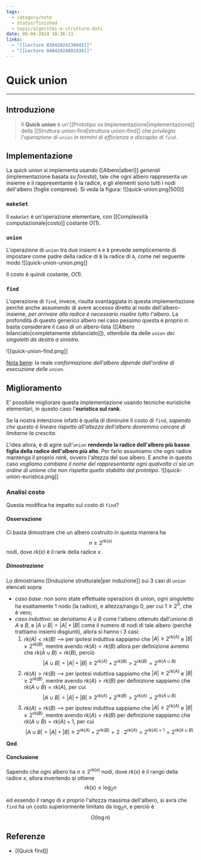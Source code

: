 ```yaml
---
tags:
  - category/note
  - status/finished
  - topic/algoritmi-e-strutture-dati
date: 06-04-2024 18:38:13
links:
  - "[[Lecture 03042024130843]]"
  - "[[Lecture 04042024091934]]"
---
```

# Quick union
---
## Introduzione
> Il **Quick union** è un'[[Prototipo vs Implementazione|implementazione]] della [[Struttura union-find|struttura union-find]] che _privilegia l'operazione di `union` in termini di efficienza a discapito di `find`_.

## Implementazione
La quick union si implementa usando [[Albero|alberi]] _generali_ (implementazione basata su _foresta_), tale che ogni albero rappresenta un insieme e il rappresentante è la radice, e gli elementi sono tutti i nodi dell'albero (foglie comprese). Si veda la figura:
![[quick-union.png|500]]

### `makeSet`
Il `makeSet` è un'operazione elementare, con [[Complessità computazionale|costo]] costante $O(1)$.

### `union`
L'operazione di `union` tra due insiemi `A` e `B` prevede semplicemente di impostare come padre della radice di `B` la radice di `A`, come nel seguente modo
![[quick-union-union.png]]

Il costo è quindi costante, $O(1)$.

### `find`
L'operazione di `find`, invece, risulta svantaggiata in questa implementazione perché anche assumendo di avere accesso diretto al nodo dell'albero-insieme, _per arrivare alla radice è necessario risalire tutto l'albero_. La profondità di questo generico albero nel caso pessimo questa è proprio $n$: basta considerare il caso di un albero-lista ([[Albero bilanciato|completamente sbilanciato]]), ottenibile da delle _`union` dei singoletti da destra a sinistra_.

![[quick-union-find.png]]

<u>Nota bene</u>: la reale _conformazione dell'albero dipende dall'ordine di esecuzione delle `union`_.

## Miglioramento
E' possibile migliorare questa implementazione usando tecniche euristiche elementari, in questo caso l'**euristica sul rank**.

Se la nostra intenzione infatti è quella di diminuire il costo di `find`, _sapendo che questo è lineare rispetto all'altezza dell'albero dovremmo cercare di limitarne la crescita_.

L'idea allora, è di agire sull'`union` **rendendo la radice dell'albero più basso figlia della radice dell'albero più alto**. Per farlo assumiamo che ogni radice mantenga il proprio _rank_, ovvero l'altezza del suo albero. E anche in questo caso _vogliamo cambiare il nome del rappresentante ogni qualvolta ci sia un ordine di unione che non rispetta quello stabilito dal prototipo_.
![[quick-union-euristica.png]]

### Analisi costo
Questa modifica ha impatto sul costo di `find`?

#### Osservazione
Ci basta dimostrare che un albero costruito in questa maniera ha
$$n \geq 2^{rk(x)}$$
nodi, dove $rk(x)$ è il rank della radice $x$.

##### Dimostrazione
Lo dimostriamo [[Induzione strutturale|per induzione]] sui 3 casi di `union` elencati sopra:
- _caso base_: non sono state effettuate operazioni di union, ogni singoletto ha esattamente 1 nodo (la radice), e altezza/rango 0, per cui $1 \geq 2^{0}$, che è vero;
- _caso induttivo_: se denotiamo $A \cup B$ come l'albero ottenuto dall'unione di $A$ e $B$, e $|A \cup B| = |A| + |B|$ come il numero di nodi di tale albero (perché trattiamo insiemi disgiunti), allora si hanno i 3 casi:
	1. _$rk(A) < rk(B)$_ --> per ipotesi induttiva sappiamo che $|A| \geq 2^{rk(A)}$ e $|B| \geq 2^{rk(B)}$, mentre avendo $rk(A) < rk(B)$ allora per definizione avremo che $rk(A \cup B) = rk(B)$, perciò $$|A \cup B| = |A| + |B| \geq 2^{rk(A)} + 2^{rk(B)} > 2^{rk(B)} = 2^{rk(A \cup B)}$$
	2. $rk(A) > rk(B)$ --> per ipotesi induttiva sappiamo che $|A| \geq 2^{rk(A)}$ e $|B| \geq 2^{rk(B)}$, mentre avendo $rk(A) > rk(B)$ per definizione sappiamo che $rk(A \cup B) = rk(A)$, per cui $$|A \cup B| = |A| + |B| \geq 2^{rk(A)} + 2^{rk(B)} > 2^{rk(A)} = 2^{rk(A \cup B)}$$
	3. $rk(A) = rk(B)$ --> per ipotesi induttiva sappiamo che $|A| \geq 2^{rk(A)}$ e $|B| \geq 2^{rk(B)}$, mentre avendo $rk(A) = rk(B)$ per definizione sappiamo che $rk(A \cup B) = rk(A) + 1$, per cui $$|A \cup B| = |A| + |B| \geq 2^{rk(A)} + 2^{rk(B)} = 2 \cdot 2^{rk(A)} = 2^{rk(A)+1} = 2^{rk(A \cup B)}$$

**Qed**.

#### Conclusione
Sapendo che ogni albero ha $n \geq 2^{rk(x)}$ nodi, dove $rk(x)$ è il rango della radice $x$, allora invertendo si ottiene
$$rk(x) \leq \log_{2}{n}$$

ed essendo il rango di $x$ proprio l'altezza massima dell'albero, si avrà che `find` ha un costo superiormente limitato da $\log_{2}{n}$, e perciò è
$$O(\log{n})$$

## Referenze
- [[Quick find]]